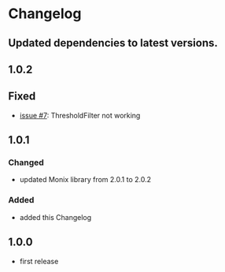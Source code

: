 # Changelog

## Updated dependencies to latest versions.

## 1.0.2
## Fixed
- [issue #7](https://github.com/kdrakon/splunk-logback-hec-appender/issues/7): ThresholdFilter not working

## 1.0.1
### Changed
- updated Monix library from 2.0.1 to 2.0.2
### Added
- added this Changelog

## 1.0.0
- first release